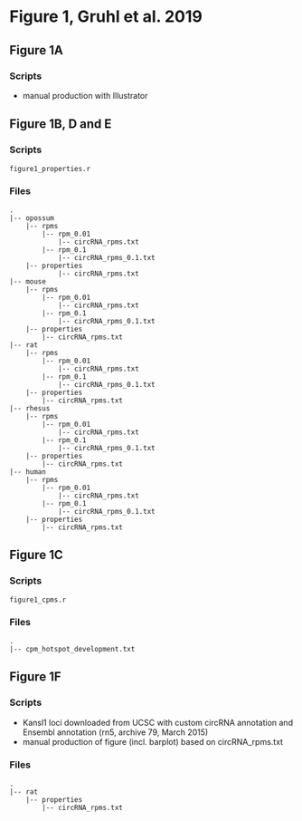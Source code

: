 # Figure 1, Gruhl et al. 2019

## Figure 1A
### Scripts
- manual production with Illustrator

## Figure 1B, D and E
### Scripts
```figure1_properties.r```

### Files

```
.
|-- opossum
	|-- rpms
		|-- rpm_0.01
			|-- circRNA_rpms.txt
		|-- rpm_0.1
			|-- circRNA_rpms_0.1.txt
	|-- properties
			|-- circRNA_rpms.txt
|-- mouse
	|-- rpms
		|-- rpm_0.01
			|-- circRNA_rpms.txt
		|-- rpm_0.1
			|-- circRNA_rpms_0.1.txt
	|-- properties
		|-- circRNA_rpms.txt
|-- rat
	|-- rpms
		|-- rpm_0.01
			|-- circRNA_rpms.txt
		|-- rpm_0.1
			|-- circRNA_rpms_0.1.txt
	|-- properties
		|-- circRNA_rpms.txt
|-- rhesus
	|-- rpms
		|-- rpm_0.01
			|-- circRNA_rpms.txt
		|-- rpm_0.1
			|-- circRNA_rpms_0.1.txt
	|-- properties
		|-- circRNA_rpms.txt
|-- human
	|-- rpms
		|-- rpm_0.01
			|-- circRNA_rpms.txt
		|-- rpm_0.1
			|-- circRNA_rpms_0.1.txt
	|-- properties
		|-- circRNA_rpms.txt
```

## Figure 1C
### Scripts
```figure1_cpms.r```

### Files
```
.
|-- cpm_hotspot_development.txt
```

## Figure 1F
### Scripts
- Kansl1 loci downloaded from UCSC with custom circRNA annotation and Ensembl annotation (rn5, archive 79, March 2015)
- manual production of figure (incl. barplot) based on circRNA_rpms.txt

### Files
```
.
|-- rat
	|-- properties
		|-- circRNA_rpms.txt
``` 